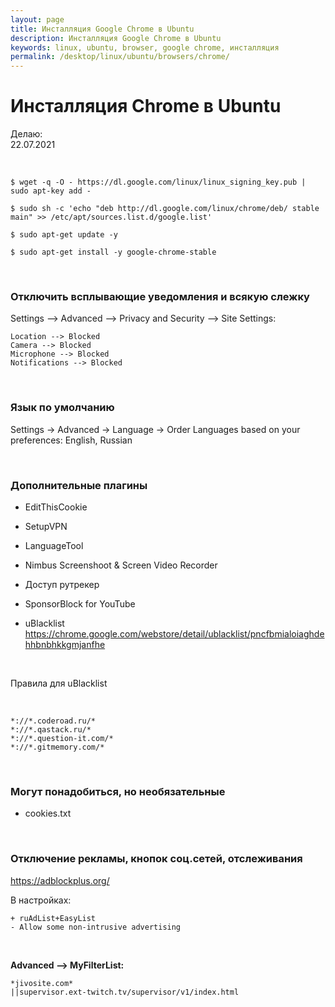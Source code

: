 ```yaml
---
layout: page
title: Инсталляция Google Chrome в Ubuntu
description: Инсталляция Google Chrome в Ubuntu
keywords: linux, ubuntu, browser, google chrome, инсталляция
permalink: /desktop/linux/ubuntu/browsers/chrome/
---
```


# Инсталляция Chrome в Ubuntu

Делаю:  
22.07.2021

<br/>

<!--

    $ wget -q -O - https://dl-ssl.google.com/desktop/linux/linux_signing_key.pub | sudo apt-key add -

-->

    $ wget -q -O - https://dl.google.com/linux/linux_signing_key.pub | sudo apt-key add -

<!--
    $ sudo sh -c 'echo "deb http://dl.google.com/desktop/linux/chrome/deb/ stable main" >> /etc/apt/sources.list.d/google.list'

-->

    $ sudo sh -c 'echo "deb http://dl.google.com/linux/chrome/deb/ stable main" >> /etc/apt/sources.list.d/google.list'

    $ sudo apt-get update -y

    $ sudo apt-get install -y google-chrome-stable

<br/>

### Отключить всплывающие уведомления и всякую слежку

Settings --> Advanced --> Privacy and Security --> Site Settings:

```
Location --> Blocked
Camera --> Blocked
Microphone --> Blocked
Notifications --> Blocked
```

<br/>

### Язык по умолчанию

Settings -> Advanced -> Language -> Order Languages based on your preferences: English, Russian

<br/>

### Дополнительные плагины

-   EditThisCookie
-   SetupVPN
-   LanguageTool
-   Nimbus Screenshoot & Screen Video Recorder
-   Доступ рутрекер
-   SponsorBlock for YouTube

-   uBlacklist
    https://chrome.google.com/webstore/detail/ublacklist/pncfbmialoiaghdehhbnbhkkgmjanfhe

<br/>

Правила для uBlacklist

<br/>

```
*://*.coderoad.ru/*
*://*.qastack.ru/*
*://*.question-it.com/*
*://*.gitmemory.com/*
```

<!--
hola vpn
-->

<br/>

### Могут понадобиться, но необязательные

-   cookies.txt

<br/>

### Отключение рекламы, кнопок соц.сетей, отслеживания

https://adblockplus.org/

В настройках:

    + ruAdList+EasyList
    - Allow some non-intrusive advertising

<br/>

**Advanced --> MyFilterList:**

    *jivosite.com*
    ||supervisor.ext-twitch.tv/supervisor/v1/index.html
